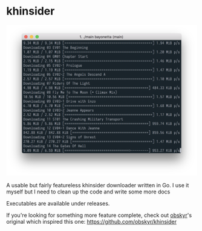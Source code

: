 # khinsider

![A screenshot of khinsider running](screenshot.png?raw=true)

A usable but fairly featureless khinsider downloader written in Go. I use it myself but I need to clean up the code and write some more docs

Executables are available under releases.

If you're looking for something more feature complete, check out [obskyr](https://github.com/obskyr)'s original which inspired this one: https://github.com/obskyr/khinsider
